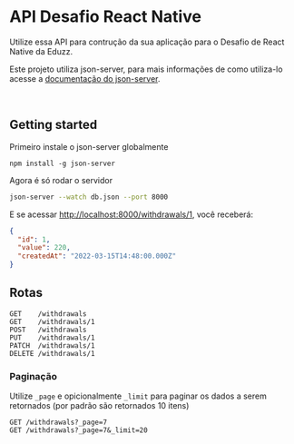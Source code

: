 # API Desafio React Native

Utilize essa API para contrução da sua aplicação para o Desafio de React Native da Eduzz.

Este projeto utiliza json-server, para mais informações de como utiliza-lo acesse a [documentação do json-server](https://github.com/typicode/json-server).

<p>&nbsp;</p>

## Getting started

Primeiro instale o json-server globalmente

```
npm install -g json-server
```

Agora é só rodar o servidor

```bash
json-server --watch db.json --port 8000
```

E se acessar [http://localhost:8000/withdrawals/1](http://localhost:3000/withdrawals/1), você receberá:

```json
{
  "id": 1,
  "value": 220,
  "createdAt": "2022-03-15T14:48:00.000Z"
}
```

## Rotas


```
GET    /withdrawals
GET    /withdrawals/1
POST   /withdrawals
PUT    /withdrawals/1
PATCH  /withdrawals/1
DELETE /withdrawals/1
```



### Paginação

Utilize `_page` e opicionalmente `_limit` para paginar os dados a serem retornados (por padrão são retornados 10 itens)


```
GET /withdrawals?_page=7
GET /withdrawals?_page=7&_limit=20
```


